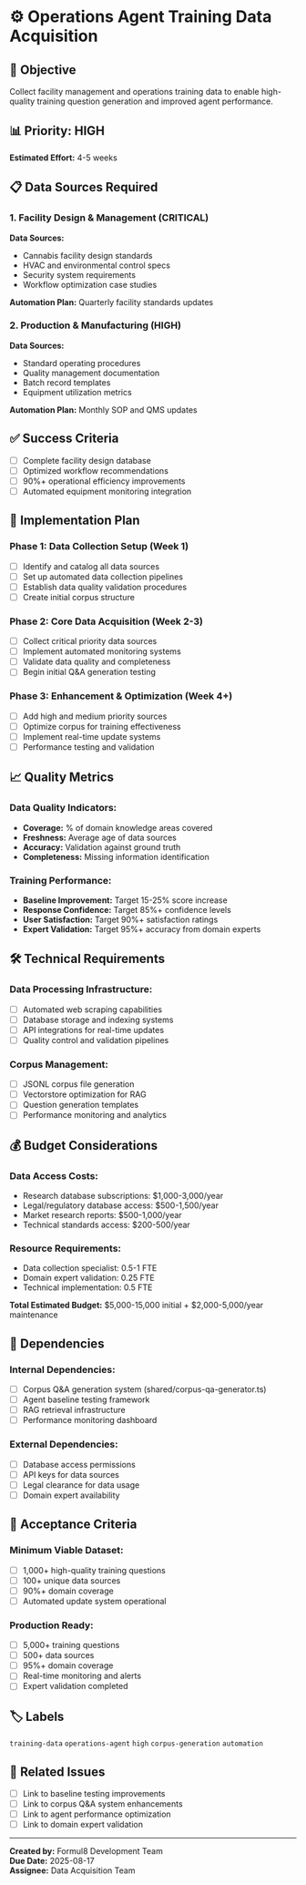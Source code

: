 # ⚙️ Operations Agent Training Data Acquisition

## 🎯 Objective
Collect facility management and operations training data to enable high-quality training question generation and improved agent performance.

## 📊 Priority: HIGH
**Estimated Effort:** 4-5 weeks

## 📋 Data Sources Required


### 1. Facility Design & Management (CRITICAL)

**Data Sources:**
- Cannabis facility design standards
- HVAC and environmental control specs
- Security system requirements
- Workflow optimization case studies

**Automation Plan:** Quarterly facility standards updates


### 2. Production & Manufacturing (HIGH)

**Data Sources:**
- Standard operating procedures
- Quality management documentation
- Batch record templates
- Equipment utilization metrics

**Automation Plan:** Monthly SOP and QMS updates


## ✅ Success Criteria

- [ ] Complete facility design database
- [ ] Optimized workflow recommendations
- [ ] 90%+ operational efficiency improvements
- [ ] Automated equipment monitoring integration

## 🔄 Implementation Plan

### Phase 1: Data Collection Setup (Week 1)
- [ ] Identify and catalog all data sources
- [ ] Set up automated data collection pipelines
- [ ] Establish data quality validation procedures
- [ ] Create initial corpus structure

### Phase 2: Core Data Acquisition (Week 2-3)
- [ ] Collect critical priority data sources
- [ ] Implement automated monitoring systems
- [ ] Validate data quality and completeness
- [ ] Begin initial Q&A generation testing

### Phase 3: Enhancement & Optimization (Week 4+)
- [ ] Add high and medium priority sources
- [ ] Optimize corpus for training effectiveness
- [ ] Implement real-time update systems
- [ ] Performance testing and validation

## 📈 Quality Metrics

### Data Quality Indicators:
- **Coverage:** % of domain knowledge areas covered
- **Freshness:** Average age of data sources
- **Accuracy:** Validation against ground truth
- **Completeness:** Missing information identification

### Training Performance:
- **Baseline Improvement:** Target 15-25% score increase
- **Response Confidence:** Target 85%+ confidence levels
- **User Satisfaction:** Target 90%+ satisfaction ratings
- **Expert Validation:** Target 95%+ accuracy from domain experts

## 🛠️ Technical Requirements

### Data Processing Infrastructure:
- [ ] Automated web scraping capabilities
- [ ] Database storage and indexing systems
- [ ] API integrations for real-time updates
- [ ] Quality control and validation pipelines

### Corpus Management:
- [ ] JSONL corpus file generation
- [ ] Vectorstore optimization for RAG
- [ ] Question generation templates
- [ ] Performance monitoring and analytics

## 💰 Budget Considerations

### Data Access Costs:
- Research database subscriptions: $1,000-3,000/year
- Legal/regulatory database access: $500-1,500/year
- Market research reports: $500-1,000/year
- Technical standards access: $200-500/year

### Resource Requirements:
- Data collection specialist: 0.5-1 FTE
- Domain expert validation: 0.25 FTE
- Technical implementation: 0.5 FTE

**Total Estimated Budget:** $5,000-15,000 initial + $2,000-5,000/year maintenance

## 🔗 Dependencies

### Internal Dependencies:
- [ ] Corpus Q&A generation system (shared/corpus-qa-generator.ts)
- [ ] Agent baseline testing framework
- [ ] RAG retrieval infrastructure
- [ ] Performance monitoring dashboard

### External Dependencies:
- [ ] Database access permissions
- [ ] API keys for data sources
- [ ] Legal clearance for data usage
- [ ] Domain expert availability

## 📝 Acceptance Criteria

### Minimum Viable Dataset:
- [ ] 1,000+ high-quality training questions
- [ ] 100+ unique data sources
- [ ] 90%+ domain coverage
- [ ] Automated update system operational

### Production Ready:
- [ ] 5,000+ training questions
- [ ] 500+ data sources
- [ ] 95%+ domain coverage
- [ ] Real-time monitoring and alerts
- [ ] Expert validation completed

## 🏷️ Labels
`training-data` `operations-agent` `high` `corpus-generation` `automation`

## 🔄 Related Issues
- [ ] Link to baseline testing improvements
- [ ] Link to corpus Q&A system enhancements
- [ ] Link to agent performance optimization
- [ ] Link to domain expert validation

---

**Created by:** Formul8 Development Team  
**Due Date:** 2025-08-17  
**Assignee:** Data Acquisition Team
